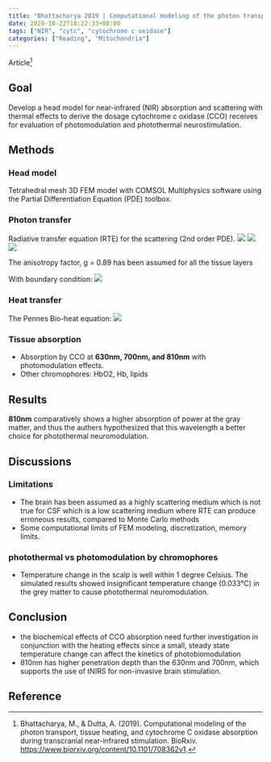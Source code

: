 ```yaml
---
title: "Bhattacharya 2019 | Computational modeling of the photon transport, tissue heating, and cytochrome C oxidase absorption during transcranial near-infrared stimulation"
date: 2020-10-22T18:22:33+08:00
tags: ["NIR", "cytc", "cytochrome c oxidase"]
categories: ["Reading", "Mitochondria"]
---
```


Article[^Bhattacharya2019]

<!--more-->

## Goal
Develop a head model for near-infrared (NIR) absorption and scattering with thermal effects to derive the dosage cytochrome c oxidase (CCO) receives for evaluation of photomodulation and photothermal neurostimulation.

## Methods
### Head model
Tetrahedral mesh 3D FEM model with COMSOL Multiphysics software using the Partial Differentiation Equation (PDE) toolbox.
### Photon transfer
Radiative transfer equation (RTE) for the scattering (2nd order PDE).
![](https://www.biorxiv.org/sites/default/files/highwire/biorxiv/early/2019/07/19/708362/embed/graphic-6.gif)
![](https://www.biorxiv.org/sites/default/files/highwire/biorxiv/early/2019/07/19/708362/embed/graphic-7.gif)
![](https://www.biorxiv.org/sites/default/files/highwire/biorxiv/early/2019/07/19/708362/embed/graphic-8.gif)

The anisotropy factor, g = 0.89 has been assumed for all the tissue layers

With boundary condition:
![](https://www.biorxiv.org/sites/default/files/highwire/biorxiv/early/2019/07/19/708362/embed/graphic-9.gif)

### Heat transfer
The Pennes Bio-heat equation:
![](https://www.biorxiv.org/sites/default/files/highwire/biorxiv/early/2019/07/19/708362/embed/graphic-11.gif)

### Tissue absorption
* Absorption by CCO at **630nm, 700nm, and 810nm** with photomodulation effects.
* Other chromophores: HbO2, Hb, lipids

## Results
**810nm** comparatively shows a higher absorption of power at the gray matter, and thus the authers hypothesized that this wavelength a better choice for photothermal neuromodulation.

## Discussions
### Limitations
* The brain has been assumed as a highly scattering medium which is not true for CSF which is a low scattering medium where RTE can produce erroneous results, compared to Monte Carlo methods
* Some computational limits of FEM modeling, discretization, memory limits.
### photothermal vs photomodulation by chromophores
* Temperature change in the scalp is well within 1 degree Celsius. The simulated results showed insignificant temperature change (0.033°C) in the grey matter to cause photothermal neuromodulation.

## Conclusion
* the biochemical effects of CCO absorption need further investigation in conjunction with the heating effects since a small, steady state temperature change can affect the kinetics of photobiomodulation
* 810nm has higher penetration depth than the 630nm and 700nm, which supports the use of tNIRS for non-invasive brain stimulation.

## Reference
[^Bhattacharya2019]: Bhattacharya, M., & Dutta, A. (2019). Computational modeling of the photon transport, tissue heating, and cytochrome C oxidase absorption during transcranial near-infrared stimulation. BioRxiv. https://www.biorxiv.org/content/10.1101/708362v1.
